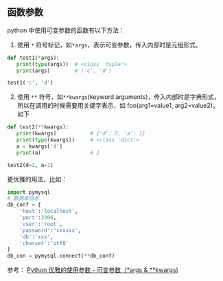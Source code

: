 ## 函数参数

python 中使用可变参数的函数有以下方法：

1. 使用 ``*`` 符号标记，如``*args``，表示可变参数，传入内部时是元组形式。
 ``` python
 def test1(*args):
    print(type(args))  # <class 'tuple'>
    print(args)        # ('c', 'd')

 test1('c', 'd')
 ```
2. 使用 ``**`` 符号，如``**kwargs``(keyword arguments)，传入内部时是字典形式，所以在调用的时候需要用关键字表示，如 foo(arg1=value1, arg2=value2)。如下
 ``` python
 def test2(**kwargs):
    print(kwargs)           # {'d': 2, 'a': 1}
    print(type(kwargs))     # <class 'dict'>
    a = kwargs['d']
    print(a)                # 2

 test2(d=2, a=1)
 ```
 
 更优雅的用法，比如：
 ``` python
 import pymysql
 # 数据库信息
 db_conf = {
     'host':'localhost',
     'port':3306,
     'user':'root',
     'password':'xxxxxx',
     'db':'xxx',
     'charset':'utf8'
 }
db_con = pymysql.connect(**db_conf) 
 ```
参考：
[Python 优雅的使用参数 - 可变参数（\*args & \**kwargs)][1]

[1]: https://n3xtchen.github.io/n3xtchen/python/2014/08/08/python-args-and-kwargs